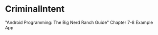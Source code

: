 CriminalIntent
==============

"Android Programming: The Big Nerd Ranch Guide" Chapter 7-8 Example App
